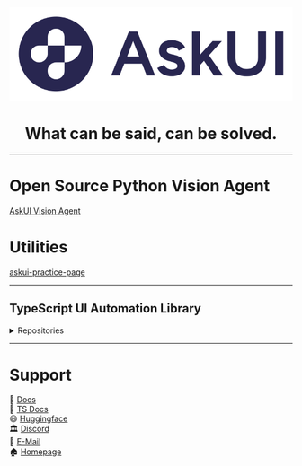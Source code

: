 <div align="center" dir="auto>

  ![askui logo](https://github.com/askui/.github/blob/main/profile/askui-logo-white.svg#gh-dark-mode-only)
  ![askui logo](https://github.com/askui/.github/blob/main/profile/askui-logo-primary.svg#gh-light-mode-only)

  <div class="markdown-heading" dir="auto">
    <h1 align="center" class="heading-element" dir="auto">What can be said, can be solved.</h1>
  </div>
</div>

---

# Open Source Python Vision Agent
[AskUI Vision Agent](https://github.com/askui/vision-agent)

# Utilities
[askui-practice-page](https://github.com/askui/askui-practice-page)  

---

## TypeScript UI Automation Library
<details>
  <summary>Repositories</summary>
  [AskUI](https://github.com/askui/askui)

  # Utilities
  [askui-best-practices](https://github.com/askui/AskUI-Best-Practices)

  # Example Repositories
  [AskUI Workflow Example Files](https://github.com/askui/askui-examples)
  
  ## Android
  [askui-example-android-multi-device](https://github.com/askui/askui-example-android-multi-device)  
  [askui-example-android-parallel-devices](https://github.com/askui/askui-example-android-parallel-devices)
  
  ## Flutter
  [flutter-example-automation](https://github.com/askui/flutter-example-automation)  
  
  ## Reporters
  [askui-reporters](https://github.com/askui/askui-reporters)  
  [askui-example-xray-reporter](https://github.com/askui/askui-example-xray-reporter)  
  [askui-example-allure-reporter](https://github.com/askui/askui-example-allure-reporter)  
  [askui-example-jest-html-reporters](https://github.com/askui/askui-example-jest-html-reporters)
  
  ### Reporter Environments
  [askui-jest-xray-environment](https://github.com/askui/askui-jest-xray-environment)  
  [jest-allure-circus](https://github.com/askui/jest-allure-circus)
  
  ## Continuous Integration
  [askui-example-ci](https://github.com/askui/askui-example-ci)  
  [docker-images](https://github.com/askui/docker-images)
  
  ## Integrations
  [askui-example-mongodb](https://github.com/askui/askui-example-mongodb)

  [askui-example-mocha](https://github.com/askui/askui-example-mocha)

  📜 [Developer Docs](https://docs.askui.com/)
</details>

---

# Support

📜 [Docs](https://docs.askui.com/)  
📜 [TS Docs](https://docs-ts.askui.com/)  
😃 [Huggingface](https://huggingface.co/AskUI)  
🏛️ [Discord](https://discord.gg/Gu35zMGxbx)  
📨 [E-Mail](info@askui.com)  
🏠 [Homepage](https://www.askui.com/)
